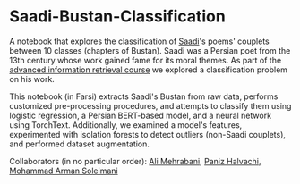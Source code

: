 # Saadi-Bustan-Classification

A notebook that explores the classification of [Saadi](https://en.wikipedia.org/wiki/Saadi_Shirazi)'s poems' couplets between 10 classes (chapters of Bustan). Saadi was a Persian poet from the 13th century whose work gained fame for its moral themes. As part of the [advanced information retrieval course](https://language.ml/) we explored a classification problem on his work.

This notebook (in Farsi) extracts Saadi's Bustan from raw data, performs customized pre-processing procedures, and attempts to classify them using logistic regression, a Persian BERT-based model, and a neural network using TorchText. Additionally, we examined a model's features, experimented with isolation forests to detect outliers (non-Saadi couplets), and performed dataset augmentation.

Collaborators (in no particular order): [Ali Mehrabani](https://github.com/AliMehrabani), [Paniz Halvachi](https://github.com/panizhalvachi), [Mohammad Arman Soleimani](https://github.com/Arman5592)

